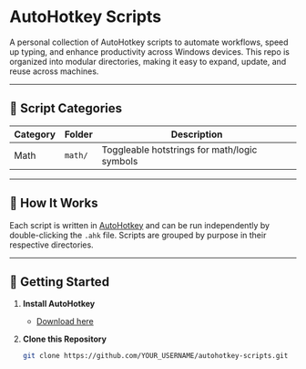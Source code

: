 # AutoHotkey Scripts

A personal collection of AutoHotkey scripts to automate workflows, speed up typing, and enhance productivity across Windows devices. This repo is organized into modular directories, making it easy to expand, update, and reuse across machines.

---

## 📁 Script Categories

| Category | Folder  | Description                                  |
| -------- | ------- | -------------------------------------------- |
| Math     | `math/` | Toggleable hotstrings for math/logic symbols |

---

## 🧠 How It Works

Each script is written in [AutoHotkey](https://www.autohotkey.com/) and can be run independently by double-clicking the `.ahk` file. Scripts are grouped by purpose in their respective directories.

---

## 🚀 Getting Started

1. **Install AutoHotkey**

   - [Download here](https://www.autohotkey.com/)

2. **Clone this Repository**
   ```bash
   git clone https://github.com/YOUR_USERNAME/autohotkey-scripts.git
   ```
